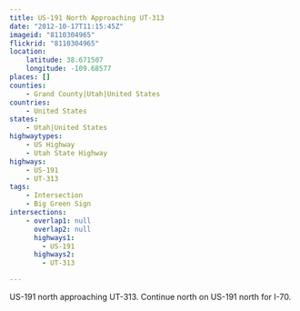```yaml
---
title: US-191 North Approaching UT-313
date: "2012-10-17T11:15:45Z"
imageid: "8110304965"
flickrid: "8110304965"
location:
    latitude: 38.671507
    longitude: -109.68577
places: []
counties:
    - Grand County|Utah|United States
countries:
    - United States
states:
    - Utah|United States
highwaytypes:
    - US Highway
    - Utah State Highway
highways:
    - US-191
    - UT-313
tags:
    - Intersection
    - Big Green Sign
intersections:
    - overlap1: null
      overlap2: null
      highways1:
        - US-191
      highways2:
        - UT-313

---
```

US-191 north approaching UT-313.  Continue north on US-191 north for I-70.